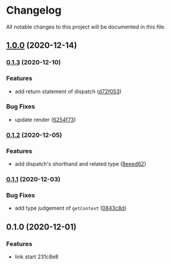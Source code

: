 # Changelog
All notable changes to this project will be documented in this file.

## [1.0.0](https://github.com/zixiCat/easy-create-react-context/compare/v0.1.3...v1.0.0) (2020-12-14)

### [0.1.3](https://github.com/zixiCat/easy-create-react-context/compare/v0.1.1...v0.1.3) (2020-12-10)


### Features

* add return statement of dispatch ([d72f053](https://github.com/zixiCat/easy-create-react-context/commit/d72f0539391e66cde31b3d4c99eda18796448ccb))

### Bug Fixes

* update render ([6254f73](https://github.com/zixiCat/easy-create-react-context/commit/6254f7369aeb53fe034d6fa07a8870248d872a77))

### [0.1.2](https://github.com/zixiCat/easy-create-react-context/compare/v0.1.1...v0.1.2) (2020-12-05)


### Features

* add dispatch's shorthand and related type ([8eeed62](https://github.com/zixiCat/easy-create-react-context/commit/8eeed62e89d6227b24cc793a2f29557397cc948e))

### [0.1.1](https://github.com/zixiCat/easy-create-react-context/compare/v0.1.0...v0.1.1) (2020-12-03)


### Bug Fixes

* add type judgement of `getContext` ([0843c8d](https://github.com/zixiCat/easy-create-react-context/commit/0843c8d1cce4c881453b43dba57d6afc43687a2e))

## 0.1.0 (2020-12-01)


### Features

* link start 231c8e8
